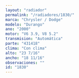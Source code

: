 ```yaml
---
layout: "radiador"
permalink: "/radiadores/1830/"
marca: "Chrysler / Dodge"
modelo: "Durango"
ano: "2000"
motor: "V6 3.9, V8 5.2"
transmision: "Automática"
parte: "431418"
clima: "Con clima"
alto: "23 7/16"
ancho: "18 11/16"
observaciones: ""
id: "1830"
---
```


